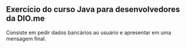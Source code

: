 ## Exercício do curso Java para desenvolvedores da DIO.me


Consiste em pedir dados bancários ao usuário e apresentar em uma mensagem final.


